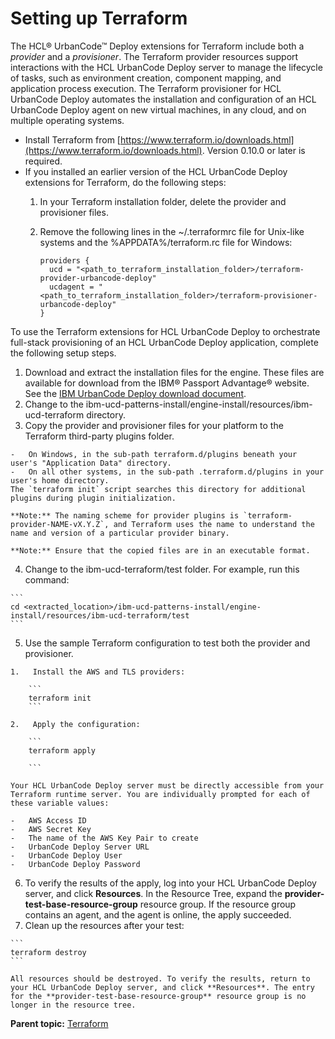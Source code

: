 # Setting up Terraform

The HCL® UrbanCode™ Deploy extensions for Terraform include both a *provider* and a *provisioner*. The Terraform provider resources support interactions with the HCL UrbanCode Deploy server to manage the lifecycle of tasks, such as environment creation, component mapping, and application process execution. The Terraform provisioner for HCL UrbanCode Deploy automates the installation and configuration of an HCL UrbanCode Deploy agent on new virtual machines, in any cloud, and on multiple operating systems.

-   Install Terraform from [https://www.terraform.io/downloads.html](https://www.terraform.io/downloads.html). Version 0.10.0 or later is required.
-   If you installed an earlier version of the HCL UrbanCode Deploy extensions for Terraform, do the following steps:
    1.  In your Terraform installation folder, delete the provider and provisioner files.
    2.  Remove the following lines in the ~/.terraformrc file for Unix-like systems and the %APPDATA%/terraform.rc file for Windows:

        ```
        providers {
          ucd = "<path_to_terraform_installation_folder>/terraform-provider-urbancode-deploy"
          ucdagent = "<path_to_terraform_installation_folder>/terraform-provisioner-urbancode-deploy"
        }
        ```


To use the Terraform extensions for HCL UrbanCode Deploy to orchestrate full-stack provisioning of an HCL UrbanCode Deploy application, complete the following setup steps.

1.   Download and extract the installation files for the engine. These files are available for download from the IBM® Passport Advantage® website. See the [IBM UrbanCode Deploy download document](https://www.ibm.com/software/passportadvantage/pao_customer.html). 
2.   Change to the ibm-ucd-patterns-install/engine-install/resources/ibm-ucd-terraform directory. 
3.   Copy the provider and provisioner files for your platform to the Terraform third-party plugins folder. 

    -   On Windows, in the sub-path terraform.d/plugins beneath your user's "Application Data" directory.
    -   On all other systems, in the sub-path .terraform.d/plugins in your user's home directory.
    The `terraform init` script searches this directory for additional plugins during plugin initialization.

    **Note:** The naming scheme for provider plugins is `terraform-provider-NAME-vX.Y.Z`, and Terraform uses the name to understand the name and version of a particular provider binary.

    **Note:** Ensure that the copied files are in an executable format.

4.   Change to the ibm-ucd-terraform/test folder. For example, run this command: 

    ```
    cd <extracted_location>/ibm-ucd-patterns-install/engine-install/resources/ibm-ucd-terraform/test
    ```

5.   Use the sample Terraform configuration to test both the provider and provisioner. 

    1.   Install the AWS and TLS providers: 

        ```
        terraform init
        ```

    2.   Apply the configuration: 

        ```
        terraform apply
        
        ```

    Your HCL UrbanCode Deploy server must be directly accessible from your Terraform runtime server. You are individually prompted for each of these variable values:

    -   AWS Access ID
    -   AWS Secret Key
    -   The name of the AWS Key Pair to create
    -   UrbanCode Deploy Server URL
    -   UrbanCode Deploy User
    -   UrbanCode Deploy Password
6.   To verify the results of the apply, log into your HCL UrbanCode Deploy server, and click **Resources**. In the Resource Tree, expand the **provider-test-base-resource-group** resource group. If the resource group contains an agent, and the agent is online, the apply succeeded. 
7.   Clean up the resources after your test: 

    ```
    terraform destroy
    ```

    All resources should be destroyed. To verify the results, return to your HCL UrbanCode Deploy server, and click **Resources**. The entry for the **provider-test-base-resource-group** resource group is no longer in the resource tree.


**Parent topic:** [Terraform](../../com.udeploy.reference.doc/topics/terraform_ch.md)

